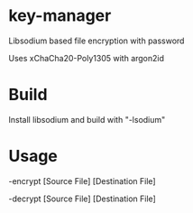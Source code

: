 # key-manager
Libsodium based file encryption with password

Uses xChaCha20-Poly1305 with argon2id

# Build
Install libsodium and build with "-lsodium"

# Usage
-encrypt [Source File] [Destination File]

-decrypt [Source File] [Destination File]
